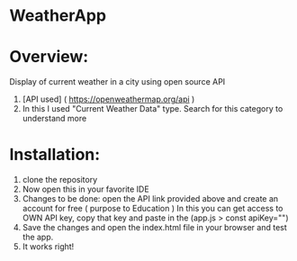 # WeatherApp
# Overview:
Display of current weather in a city using open source API
1. [API used] ( https://openweathermap.org/api )
2. In this I used "Current Weather Data" type. Search for this category to understand more
# Installation:
1. clone the repository
2. Now open this in your favorite IDE
3. Changes to be done:
   open the API link provided above and create an account for free ( purpose to Education )
   In this you can get access to OWN API key, copy that key and paste in the (app.js > const apiKey="")
4. Save the changes and open the index.html file in your browser and test the app.
5. It works right!
